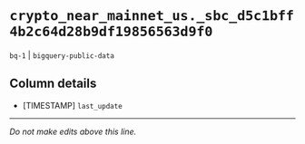 # `crypto_near_mainnet_us._sbc_d5c1bff4b2c64d28b9df19856563d9f0`
`bq-1` | `bigquery-public-data`

## Column details
* [TIMESTAMP] `last_update`

-------------------------------------------------------------------------------
*Do not make edits above this line.*
